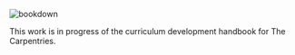 ![bookdown](https://github.com/carpentries/curriculum-development/workflows/bookdown/badge.svg)

This work is in progress of the curriculum development handbook for The Carpentries.
